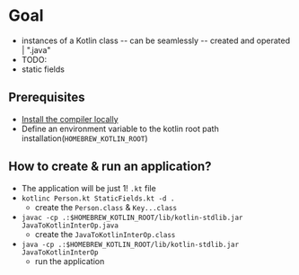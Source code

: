 # Goal
* instances of a Kotlin class -- can be seamlessly -- created and operated | ".java"
* TODO:
* static fields

## Prerequisites
* [Install the compiler locally](https://kotlinlang.org/docs/command-line.html#install-the-compiler)
* Define an environment variable to the kotlin root path installation(`HOMEBREW_KOTLIN_ROOT`)

## How to create & run an application?
* The application will be just 1! `.kt` file
* `kotlinc Person.kt StaticFields.kt -d .`
  * create the `Person.class` & `Key...class`
* `javac -cp .:$HOMEBREW_KOTLIN_ROOT/lib/kotlin-stdlib.jar JavaToKotlinInterOp.java`
  * create the `JavaToKotlinInterOp.class`
* `java -cp .:$HOMEBREW_KOTLIN_ROOT/lib/kotlin-stdlib.jar JavaToKotlinInterOp`
  * run the application